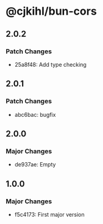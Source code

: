 # @cjkihl/bun-cors

## 2.0.2

### Patch Changes

- 25a8f48: Add type checking

## 2.0.1

### Patch Changes

- abc6bac: bugfix

## 2.0.0

### Major Changes

- de937ae: Empty

## 1.0.0

### Major Changes

- f5c4173: First major version
